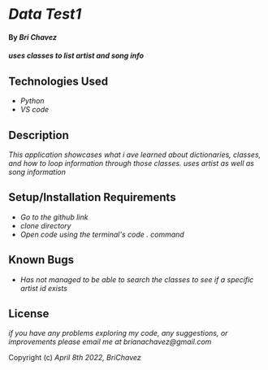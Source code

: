 # _Data Test1_

#### By _Bri Chavez_

#### _uses classes to list artist and song info_

## Technologies Used

* _Python_
* _VS code_

## Description

_This application showcases what i ave learned about dictionaries, classes, and how to loop information through those classes. uses artist as well as song information_

## Setup/Installation Requirements

* _Go to the github link_
* _clone directory_
* _Open code using the terminal's code . command_


## Known Bugs

* _Has not managed to be able to search the classes to see if a specific artist id exists_

## License

_if you have any problems exploring my code, any suggestions, or improvements please email me at brianachavez@gmail.com_

Copyright (c) _April 8th 2022, BriChavez_